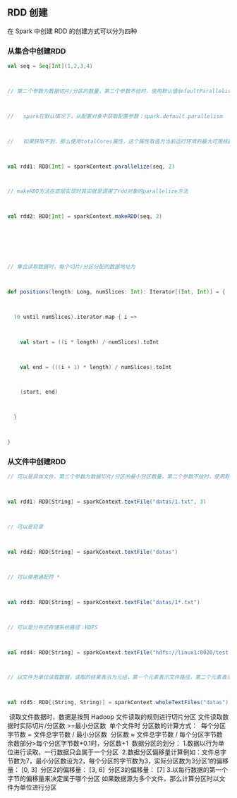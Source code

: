 ##  RDD 创建

在 Spark 中创建 RDD 的创建方式可以分为四种

###    从集合中创建RDD

```Scala
val seq = Seq[Int](1,2,3,4)



// 第二个参数为数据切片/分区的数量，第二个参数不给时，使用默认值defaultParallelism（默认并行度）



//   spark在默认情况下，从配置对象中获取配置参数：spark.default.parallelism



//   如果获取不到，那么使用totalCores属性，这个属性取值为当前运行环境的最大可用核数



val rdd1: RDD[Int] = sparkContext.parallelize(seq, 2)



// makeRDD方法在底层实现时其实就是调用了rdd对象的parallelize方法



val rdd2: RDD[Int] = sparkContext.makeRDD(seq, 2)



 



// 集合读取数据时，每个切片/分区分配的数据地址为



def positions(length: Long, numSlices: Int): Iterator[(Int, Int)] = {



  (0 until numSlices).iterator.map { i =>



    val start = ((i * length) / numSlices).toInt



    val end = (((i + 1) * length) / numSlices).toInt



    (start, end)



  }



}
```

###   从文件中创建RDD

```Scala
// 可以是具体文件，第二个参数为数据切片/分区的最小分区数量，第二个参数不给时，使用默认值math.min(defaultParallelism, 2)



val rdd1: RDD[String] = sparkContext.textFile("datas/1.txt", 3)



// 可以是目录



val rdd2: RDD[String] = sparkContext.textFile("datas")



// 可以使用通配符 *



val rdd3: RDD[String] = sparkContext.textFile("datas/1*.txt")



// 可以是分布式存储系统路径：HDFS



val rdd4: RDD[String] = sparkContext.textFile("hdfs://linux1:8020/test.txt")



// 以文件为单位读取数据，读取的结果表示为元组，第一个元素表示文件路径，第二个元素表示文件内容



val rdd5: RDD[(String, String)] = sparkContext.wholeTextFiles("datas")
```

​    读取文件数据时，数据是按照 Hadoop 文件读取的规则进行切片分区
   文件读取数据时实际切片/分区数 >=最小分区数
​    单个文件时
​    分区数的计算方式：
​      每个分区字节数 = 文件总字节数 / 最小分区数
​      分区数 ≈ 文件总字节数 / 每个分区字节数
​       余数部分>每个分区字节数*0.1时，分区数+1
​    数据分区的划分：
​      1.数据以行为单位进行读取，一行数据只会属于一个分区
​      2.数据分区偏移量计算
​       例如：文件总字节数为7，最小分区数设为2，每个分区的字节数为3，实际分区数为3
​        分区1的偏移量： [0, 3]
​        分区2的偏移量： [3, 6]
​        分区3的偏移量： [7]
​      3.以每行数据的第一个字节的偏移量来决定属于哪个分区
​    如果数据源为多个文件，那么计算分区时以文件为单位进行分区
